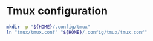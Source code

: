 # Tmux configuration

```bash
mkdir -p "${HOME}/.config/tmux"
ln "tmux/tmux.conf" "${HOME}/.config/tmux/tmux.conf"
```
